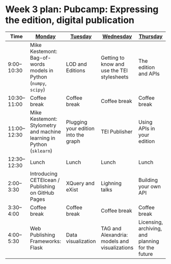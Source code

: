 # Week 3 plan: Pubcamp: Expressing the edition, digital publication

Time | [Monday](week_3_day_1_plan.md) |[Tuesday](week_3_day_2_plan.md) |[Wednesday](week_3_day_3_plan.md) |[Thursday](week_3_day_4_plan.md) |[Friday](week_3_day_5_plan.md) |[Saturday](week_3_day_6_plan.md) |
---- | ---- | ---- | ---- | ---- | ---- | ----
9:00–10:30 | Mike Kestemont: Bag-of-words models in Python (`numpy`, `scipy`) | LOD and Editions | Getting to know and use the TEI stylesheets | The edition and APIs | Publishing strategies | Rationale and design of the Institute 
10:30–11:00 | Coffee break | Coffee break | Coffee break | Coffee break | Coffee break | Coffee break 
11:00–12:30 | Mike Kestemont: Stylometry and machine learning in Python (`sklearn`) | Plugging your edition into the graph | TEI Publisher | Using APIs in your edition | Sustainability | Rationale and design of the Institute (continued) 
12:30–12:30 | Lunch | Lunch | Lunch | Lunch | Lunch 
2:00–3:30 | Introducing CETEIcean / Publishing on GitHub Pages | XQuery and eXist | Lighning talks | Building your own API | Deployment and further coding if needed 
3:30–4:00 | Coffee break | Coffee break | Coffee break | Coffee break | Coffee break 
4:00–5:30 | Web Publishing Frameworks: Flask | Data visualization | TAG and Alexandria: models and visualizations | Licensing, archiving, and planning for the future | Wrapping up: What have we learned? 
